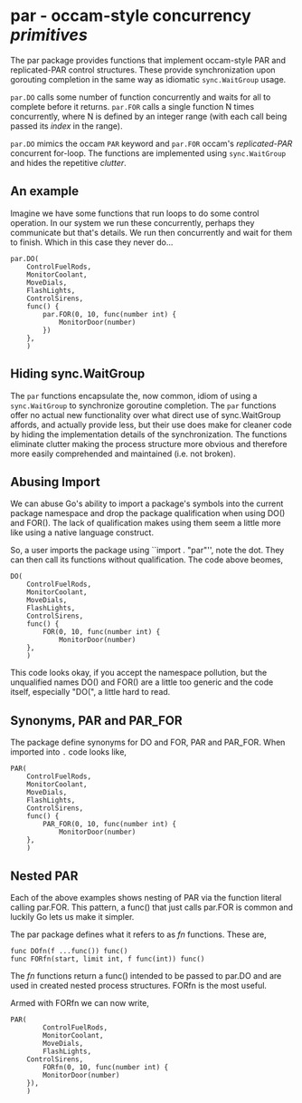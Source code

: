 # par - occam-style concurrency _primitives_

The par  package provides functions that implement  occam-style PAR
and replicated-PAR control structures. These provide synchronization
upon gorouting completion in the same way as idiomatic `sync.WaitGroup`
usage.

`par.DO` calls some number of function concurrently and waits for
all to complete before it returns. `par.FOR` calls a single function
N times concurrently, where N is defined by an integer range (with
each call being passed its _index_ in the range).

`par.DO` mimics the occam `PAR` keyword and `par.FOR` occam's
_replicated-PAR_ concurrent for-loop. The functions are implemented
using `sync.WaitGroup` and hides the repetitive _clutter_.

## An example

Imagine we have some functions that run loops to do some control
operation. In our system we run these concurrently, perhaps they
communicate but that's details. We run then concurrently and wait
for them to finish.  Which in this case they never do...

	par.DO(
		ControlFuelRods,
		MonitorCoolant,
		MoveDials,
		FlashLights,
		ControlSirens,
		func() {
			par.FOR(0, 10, func(number int) {
				MonitorDoor(number)
			})
		},
        )


## Hiding sync.WaitGroup

The `par` functions encapsulate  the, now common,  idiom of using  a 
`sync.WaitGroup`  to synchronize  goroutine  completion.   The `par`
functions offer  no actual new  functionality over what direct  use of
sync.WaitGroup affords, and actually provide  less, but their use does
make  for cleaner  code by  hiding the  implementation details  of the
synchronization.  The  functions eliminate clutter making  the process
structure  more obvious  and  therefore more  easily comprehended  and
maintained (i.e. not broken).

## Abusing Import

We can abuse Go's ability to import a package's symbols into the
current package namespace and drop the package qualification when
using DO() and FOR().  The lack of qualification makes using them
seem a little more like using a native language construct.

So, a user imports the package using ``import . "par"'', note
the dot. They can then call its functions without qualification.
The code above beomes,

	DO(
		ControlFuelRods,
		MonitorCoolant,
		MoveDials,
		FlashLights,
		ControlSirens,
		func() {
			FOR(0, 10, func(number int) {
				MonitorDoor(number)
		},
        )


This code looks okay, if you accept the namespace pollution, but the
unqualified names DO() and FOR() are a little too generic and the code
itself, especially "DO(", a little hard to read.

## Synonyms, PAR and PAR_FOR 

The package define synonyms for DO and FOR, PAR and PAR_FOR. When
imported into `.` code looks like,

	PAR(
		ControlFuelRods,
		MonitorCoolant,
		MoveDials,
		FlashLights,
		ControlSirens,
		func() {
			PAR_FOR(0, 10, func(number int) {
				MonitorDoor(number)
		},
        )
        

## Nested PAR

Each of the above examples shows nesting of PAR via the
function literal calling par.FOR. This pattern, a func()
that just calls par.FOR is common and luckily Go lets us
make it simpler.

The par package defines what it refers to as _fn_ functions.
These are,

	func DOfn(f ...func()) func()
	func FORfn(start, limit int, f func(int)) func()

The _fn_ functions return a func() intended to be passed to par.DO and
are used in created nested process structures.  FORfn is the most
useful.  

Armed with FORfn we can now write,

	PAR(
	    	ControlFuelRods,
	    	MonitorCoolant,
	    	MoveDials,
	    	FlashLights,
		ControlSirens,
	    	FORfn(0, 10, func(number int) {
			MonitorDoor(number)
		}),
        )
